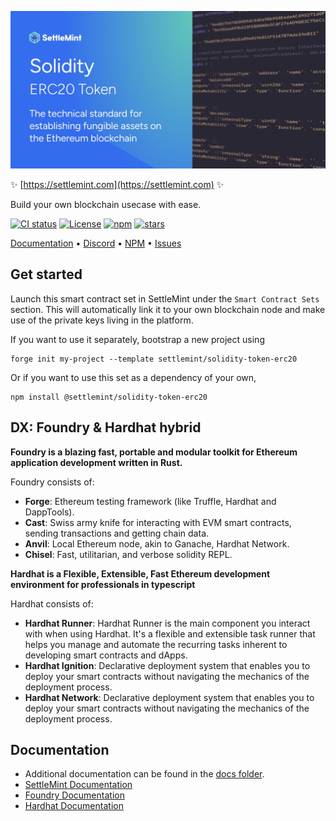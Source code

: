 ![logo](https://github.com/settlemint/solidity-token-erc20/blob/main/OG_Solidity.jpg)

✨ [https://settlemint.com](https://settlemint.com) ✨

Build your own blockchain usecase with ease.

[![CI status](https://github.com/settlemint/solidity-token-erc20/actions/workflows/solidity.yml/badge.svg?event=push&branch=main)](https://github.com/settlemint/solidity-token-erc20/actions?query=branch%3Amain) [![License](https://img.shields.io/npm/l/@settlemint/solidity-token-erc20)](https://fsl.software) [![npm](https://img.shields.io/npm/dw/@settlemint/solidity-token-erc20)](https://www.npmjs.com/package/@settlemint/solidity-token-erc20) [![stars](https://img.shields.io/github/stars/settlemint/solidity-token-erc20)](https://github.com/settlemint/solidity-token-erc20)

[Documentation](https://console.settlemint.com/documentation/) • [Discord](https://discord.com/invite/Mt5yqFrey9) • [NPM](https://www.npmjs.com/package/@settlemint/solidity-token-erc20) • [Issues](https://github.com/settlemint/solidity-token-erc20/issues)

## Get started

Launch this smart contract set in SettleMint under the `Smart Contract Sets` section. This will automatically link it to your own blockchain node and make use of the private keys living in the platform.

If you want to use it separately, bootstrap a new project using

```shell
forge init my-project --template settlemint/solidity-token-erc20
```

Or if you want to use this set as a dependency of your own,

```shell
npm install @settlemint/solidity-token-erc20
```

## DX: Foundry & Hardhat hybrid

**Foundry is a blazing fast, portable and modular toolkit for Ethereum application development written in Rust.**

Foundry consists of:

- **Forge**: Ethereum testing framework (like Truffle, Hardhat and DappTools).
- **Cast**: Swiss army knife for interacting with EVM smart contracts, sending transactions and getting chain data.
- **Anvil**: Local Ethereum node, akin to Ganache, Hardhat Network.
- **Chisel**: Fast, utilitarian, and verbose solidity REPL.

**Hardhat is a Flexible, Extensible, Fast Ethereum development environment for professionals in typescript**

Hardhat consists of:

- **Hardhat Runner**: Hardhat Runner is the main component you interact with when using Hardhat. It's a flexible and extensible task runner that helps you manage and automate the recurring tasks inherent to developing smart contracts and dApps.
- **Hardhat Ignition**: Declarative deployment system that enables you to deploy your smart contracts without navigating the mechanics of the deployment process.
- **Hardhat Network**: Declarative deployment system that enables you to deploy your smart contracts without navigating the mechanics of the deployment process.

## Documentation

- Additional documentation can be found in the [docs folder](./docs).
- [SettleMint Documentation](https://console.settlemint.com/documentation/docs/using-platform/integrated-development-environment/)
- [Foundry Documentation](https://book.getfoundry.sh/)
- [Hardhat Documentation](https://hardhat.org/hardhat-runner/docs/getting-started)


